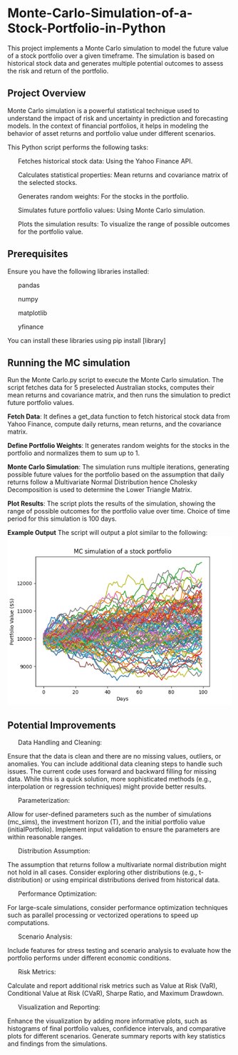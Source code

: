 # Monte-Carlo-Simulation-of-a-Stock-Portfolio-in-Python

This project implements a Monte Carlo simulation to model the future value of a stock portfolio over a given timeframe. The simulation is based on historical stock data and generates multiple potential outcomes to assess the risk and return of the portfolio.

## Project Overview
Monte Carlo simulation is a powerful statistical technique used to understand the impact of risk and uncertainty in prediction and forecasting models. In the context of financial portfolios, it helps in modeling the behavior of asset returns and portfolio value under different scenarios.

This Python script performs the following tasks:
<ol>Fetches historical stock data: Using the Yahoo Finance API.</ol>
<ol>Calculates statistical properties: Mean returns and covariance matrix of the selected stocks.</ol>
<ol>Generates random weights: For the stocks in the portfolio.</ol>
<ol>Simulates future portfolio values: Using Monte Carlo simulation.</ol>
<ol>Plots the simulation results: To visualize the range of possible outcomes for the portfolio value.</ol>

## Prerequisites
Ensure you have the following libraries installed:
<ul>pandas</ul>
<ul>numpy</ul>
<ul>matplotlib</ul>
<ul>yfinance</ul>
You can install these libraries using pip install [library]

## Running the MC simulation
Run the Monte Carlo.py script to execute the Monte Carlo simulation. The script fetches data for 5 preselected Australian stocks, computes their mean returns and covariance matrix, and then runs the simulation to predict future portfolio values.

**Fetch Data**:
It defines a get_data function to fetch historical stock data from Yahoo Finance, compute daily returns, mean returns, and the covariance matrix.

**Define Portfolio Weights**:
It generates random weights for the stocks in the portfolio and normalizes them to sum up to 1.

**Monte Carlo Simulation**:
The simulation runs multiple iterations, generating possible future values for the portfolio based on the assumption that daily returns follow a Multivariate Normal Distribution hence Cholesky Decomposition is used to determine the Lower Triangle Matrix.

**Plot Results**:
The script plots the results of the simulation, showing the range of possible outcomes for the portfolio value over time. Choice of time period for this simulation is 100 days.

**Example Output**
The script will output a plot similar to the following:
<img src="Figure_1.png" />

## Potential Improvements
<ol>Data Handling and Cleaning:</ol>
Ensure that the data is clean and there are no missing values, outliers, or anomalies. You can include additional data cleaning steps to handle such issues.
The current code uses forward and backward filling for missing data. While this is a quick solution, more sophisticated methods (e.g., interpolation or regression techniques) might provide better results.

<ol>Parameterization:</ol>
Allow for user-defined parameters such as the number of simulations (mc_sims), the investment horizon (T), and the initial portfolio value (initialPortfolio).
Implement input validation to ensure the parameters are within reasonable ranges.

<ol>Distribution Assumption:</ol>
The assumption that returns follow a multivariate normal distribution might not hold in all cases. Consider exploring other distributions (e.g., t-distribution) or using empirical distributions derived from historical data.

<ol>Performance Optimization:</ol>
For large-scale simulations, consider performance optimization techniques such as parallel processing or vectorized operations to speed up computations.

<ol>Scenario Analysis:</ol>
Include features for stress testing and scenario analysis to evaluate how the portfolio performs under different economic conditions.

<ol>Risk Metrics:</ol>
Calculate and report additional risk metrics such as Value at Risk (VaR), Conditional Value at Risk (CVaR), Sharpe Ratio, and Maximum Drawdown.

<ol>Visualization and Reporting:</ol>
Enhance the visualization by adding more informative plots, such as histograms of final portfolio values, confidence intervals, and comparative plots for different scenarios.
Generate summary reports with key statistics and findings from the simulations.
